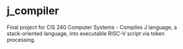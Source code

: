 # j_compiler
Final project for CIS 240 Computer Systems - Compiles J language, a stack-oriented language, into executable RISC-V script via token processing. 
